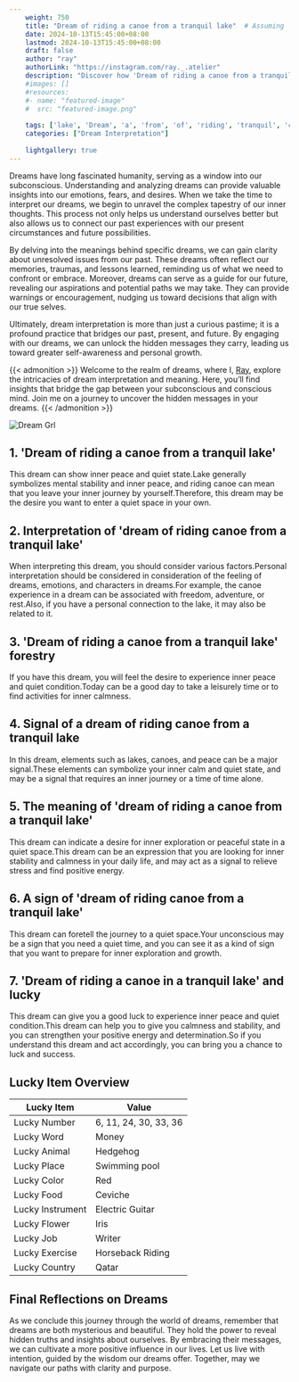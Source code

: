 ```yaml
---
    weight: 750
    title: "Dream of riding a canoe from a tranquil lake"  # Assuming 'title' column exists
    date: 2024-10-13T15:45:00+08:00
    lastmod: 2024-10-13T15:45:00+08:00
    draft: false
    author: "ray"
    authorLink: "https://instagram.com/ray._.atelier"
    description: "Discover how 'Dream of riding a canoe from a tranquil lake' can interpret your future and uncover its significant meanings in your life."
    #images: []
    #resources:
    #- name: "featured-image"
    #  src: "featured-image.png"
    
    tags: ['lake', 'Dream', 'a', 'from', 'of', 'riding', 'tranquil', 'canoe']
    categories: ["Dream Interpretation"]
    
    lightgallery: true
---
```

    
Dreams have long fascinated humanity, serving as a window into our subconscious. Understanding and analyzing dreams can provide valuable insights into our emotions, fears, and desires. When we take the time to interpret our dreams, we begin to unravel the complex tapestry of our inner thoughts. This process not only helps us understand ourselves better but also allows us to connect our past experiences with our present circumstances and future possibilities.

By delving into the meanings behind specific dreams, we can gain clarity about unresolved issues from our past. These dreams often reflect our memories, traumas, and lessons learned, reminding us of what we need to confront or embrace. Moreover, dreams can serve as a guide for our future, revealing our aspirations and potential paths we may take. They can provide warnings or encouragement, nudging us toward decisions that align with our true selves.

Ultimately, dream interpretation is more than just a curious pastime; it is a profound practice that bridges our past, present, and future. By engaging with our dreams, we can unlock the hidden messages they carry, leading us toward greater self-awareness and personal growth.

{{< admonition >}}
Welcome to the realm of dreams, where I, [Ray](https://instagram.com/ray._.atelier), explore the intricacies of dream interpretation and meaning. Here, you’ll find insights that bridge the gap between your subconscious and conscious mind. Join me on a journey to uncover the hidden messages in your dreams.
{{< /admonition >}}

![Dream Grl](https://cdn.pixabay.com/photo/2017/11/02/03/35/gothic-2910057_1280.jpg "Dream Grl")

## 1. 'Dream of riding a canoe from a tranquil lake'
This dream can show inner peace and quiet state.Lake generally symbolizes mental stability and inner peace, and riding canoe can mean that you leave your inner journey by yourself.Therefore, this dream may be the desire you want to enter a quiet space in your own.

## 2. Interpretation of 'dream of riding canoe from a tranquil lake'
When interpreting this dream, you should consider various factors.Personal interpretation should be considered in consideration of the feeling of dreams, emotions, and characters in dreams.For example, the canoe experience in a dream can be associated with freedom, adventure, or rest.Also, if you have a personal connection to the lake, it may also be related to it.

## 3. 'Dream of riding a canoe from a tranquil lake' forestry
If you have this dream, you will feel the desire to experience inner peace and quiet condition.Today can be a good day to take a leisurely time or to find activities for inner calmness.

## 4. Signal of a dream of riding canoe from a tranquil lake
In this dream, elements such as lakes, canoes, and peace can be a major signal.These elements can symbolize your inner calm and quiet state, and may be a signal that requires an inner journey or a time of time alone.

## 5. The meaning of 'dream of riding a canoe from a tranquil lake'
This dream can indicate a desire for inner exploration or peaceful state in a quiet space.This dream can be an expression that you are looking for inner stability and calmness in your daily life, and may act as a signal to relieve stress and find positive energy.

## 6. A sign of 'dream of riding canoe from a tranquil lake'
This dream can foretell the journey to a quiet space.Your unconscious may be a sign that you need a quiet time, and you can see it as a kind of sign that you want to prepare for inner exploration and growth.

## 7. 'Dream of riding a canoe in a tranquil lake' and lucky
This dream can give you a good luck to experience inner peace and quiet condition.This dream can help you to give you calmness and stability, and you can strengthen your positive energy and determination.So if you understand this dream and act accordingly, you can bring you a chance to luck and success.

## Lucky Item Overview
| Lucky Item          | Value              |
|---------------|--------------------|
| Lucky Number        | 6, 11, 24, 30, 33, 36  |
| Lucky Word          | Money |
| Lucky Animal        | Hedgehog |
| Lucky Place         | Swimming pool     |
| Lucky Color         | Red     |
| Lucky Food          | Ceviche      |
| Lucky Instrument    | Electric Guitar |
| Lucky Flower        | Iris    |
| Lucky Job           | Writer       |
| Lucky Exercise      | Horseback Riding  |
| Lucky Country       | Qatar    |


##  Final Reflections on Dreams

As we conclude this journey through the world of dreams, remember that dreams are both mysterious and beautiful. They hold the power to reveal hidden truths and insights about ourselves. By embracing their messages, we can cultivate a more positive influence in our lives. Let us live with intention, guided by the wisdom our dreams offer. Together, may we navigate our paths with clarity and purpose.
